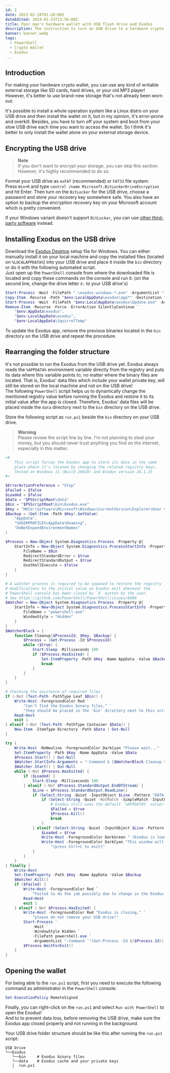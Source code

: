 ```yaml
---
id: 2
date: 2023-02-18T01:20:00Z
dateEdited: 2024-01-23T13:50:00Z
title: Poor man's hardware wallet with USB flash drive and Exodus
description: The instruction to turn an USB drive to a hardware crypto wallet with Exodus crypto wallet app on the Windows.
banner: banner.webp
tags:
  - PowerShell
  - Crypto Wallet
  - Exodus
...
```


## Introduction

For making your hardware crypto wallet, you can use any kind of writable external storage like SD cards, hard drives, or your old MP3 player! However, it's better to use brand-new storage that's not already been worn out.

It's possible to install a whole operation system like a Linux distro on your USB drive and then install the wallet on it, but in my opinion, it's error-prone and overkill. Besides, you have to turn off your system and boot from your slow USB drive each time you want to access the wallet. So I think it's better to only install the wallet alone on your external storage device.

## Encrypting the USB drive

> **Note**  
> If you don't want to encrypt your storage, you can skip this section. However, it's highly recommended to do so.

Format your USB drive as `exFAT` (recommended) or `FAT32` file system.  
Press `Win+R` and type `control /name Microsoft.BitLockerDriveEncryption` and hit Enter. Then turn on the `BitLocker` for the USB drive, choose a password and store your recovery key somewhere safe. You also have an option to backup the encryption recovery key on your Microsoft account which is pretty convenient.

If your Windows variant doesn't support `BitLocker`, you can use [other third-party software](https://en.wikipedia.org/wiki/Comparison_of_disk_encryption_software) instead.

## Installing Exodus on the USB drive

Download the [Exodus Desktop](https://www.exodus.com/download/) setup file for Windows. You can either manually install it on your local machine and copy the installed files (located on `%LOCALAPPDATA%`) into your USB drive and place it inside the `bin` directory or do it with the following automated script.  
Just open up the `PowerShell` console from where the downloaded file is located and copy these commands on the console and run it: (on the second line, change the drive letter `X:` to your USB drive's)

```powershell line="1" highlight="2"
Start-Process -Wait -FilePath ".\exodus-windows-*.exe" -ArgumentList "--silent"
Copy-Item -Recurse -Path "$env:LocalAppData\exodus\app*" -Destination "X:\Exodus\bin"
Start-Process -Wait -FilePath "$env:LocalAppData\exodus\Update.exe" -ArgumentList "--uninstall ."
Remove-Item -Recurse -Force -ErrorAction SilentlyContinue `
    "$env:AppData\exodus",
    "$env:LocalAppData\exodus",
    "$env:LocalAppData\SquirrelTemp"
```

To update the Exodus app, remove the previous binaries located in the `bin` directory on the USB drive and repeat the procedure.

## Rearranging the folder structure

It's not possible to run the Exodus from the USB drive yet. Exodus always reads the `%APPDATA%` environment variable directly from the registry and puts its data where this variable points to, no matter where the binary files are located. That is, Exodus' data files which include your wallet private key, will still be stored on the local machine and not on the USB drive!  
The following `PowerShell` script helps us to dynamically change the mentioned registry value before running the Exodus and restore it to its initial value after the app is closed. Therefore, Exodus' data files will be placed inside the `data` directory next to the `bin` directory on the USB drive.

Store the following script as `run.ps1` beside the `bin` directory on your USB drive.

> **Warning**  
> Please review the script line by line. I'm not planning to steal your money, but you should never trust anything you find on the internet, especially in this matter.

```powershell filename="run.ps1"
<#
    This script forces the Exodus app to store its data in the same
    place where it's located by changing the related registry keys.
    Tested on Windows 11 (Build 26020) and Exodus version 24.1.15
#>

$ErrorActionPreference = "Stop"
$Failed = $false
$Loaded = $false
$Data = "$PSScriptRoot\data"
$Bin = "$PSScriptRoot\bin\Exodus.exe"
$Key = "HKCU:\Software\Microsoft\Windows\CurrentVersion\Explorer\User Shell Folders"
$Backup = (Get-Item -Path $Key).GetValue(
    "AppData",
    "%USERPROFILE%\AppData\Roaming",
    "DoNotExpandEnvironmentNames"
)

$Process = New-Object System.Diagnostics.Process -Property @{
    StartInfo = New-Object System.Diagnostics.ProcessStartInfo -Property @{
        FileName = $Bin
        RedirectStandardError = $true
        RedirectStandardOutput = $true
        UseShellExecute = $false
    }
}

# A watcher process is required to be spawned to restore the registry
# modifications to the initial value on Exodus exit whenever the
# PowerShell console has been closed by `X` button by the user.
# See https://github.com/PowerShell/PowerShell/issues/8000
$Watcher = New-Object System.Diagnostics.Process -Property @{
    StartInfo = New-Object System.Diagnostics.ProcessStartInfo -Property @{
        FileName = "powershell.exe"
        WindowStyle = "Hidden"
    }
}
$WatcherBlock = {
    function Cleanup($ProcessId, $Key, $Backup) {
        $Process = (Get-Process -Id $ProcessId)
        while ($true) {
            Start-Sleep -Milliseconds 100
            if ($Process.HasExited) {
                Set-ItemProperty -Path $Key -Name AppData -Value $Backup
                break
            }
        }
    }
}

# Checking the existence of required files
If (-Not (Test-Path -PathType Leaf $Bin)) {
    Write-Host -ForegroundColor Red `
        "Can't find the Exodus binary files," `
        "they should be placed in the 'bin' directory next to this script."
    Read-Host
    exit 1
} elseif (-Not (Test-Path -PathType Container $Data)) {
    New-Item -ItemType Directory -Path $Data | Out-Null
}

try {
    Write-Host -NoNewline -ForegroundColor DarkCyan "Please wait..."
    Set-ItemProperty -Path $Key -Name AppData -Value $Data
    $Process.Start() | Out-Null
    $Watcher.StartInfo.Arguments = "-Command & {$WatcherBlock Cleanup $($Process.Id) '$Key' '$Backup'}"
    $Watcher.Start() | Out-Null
    while (-Not $Process.HasExited) {
        if ($Loaded) {
            Start-Sleep -Milliseconds 100
        } elseif (-Not $Process.StandardOutput.EndOfStream) {
            $Line = $Process.StandardOutput.ReadLine()
            if (Select-String -Quiet -InputObject $Line -Pattern "DATA DIR") {
                if (Select-String -Quiet -NotMatch -SimpleMatch -InputObject $Line -Pattern $Data) {
                    # Exodus still uses the default `%APPDATA%` value!
                    $Failed = $true
                    $Process.Kill()
                    break
                }
            } elseif (Select-String -Quiet -InputObject $Line -Pattern "LOADED") {
                $Loaded = $true
                Write-Host -ForegroundColor DarkGreen " (Exodus is loaded successfully!)"
                Write-Host -ForegroundColor DarkCyan "This window will be closed on Exodus exit." `
                    "(press Ctrl+C to exit)"
            }
        }
    }
} finally {
    Write-Host
    Set-ItemProperty -Path $Key -Name AppData -Value $Backup
    $Watcher.Kill()
    if ($Failed) {
        Write-Host -ForegroundColor Red `
            "Failed to do the job possibly due to change in the Exodus behavior!"
        Read-Host
        exit 1
    } elseif (-Not $Process.HasExited) {
        Write-Host -ForegroundColor Red "Exodus is closing," `
            "please do not remove your USB drive!"
        Start-Process `
            -Wait `
            -WindowStyle Hidden `
            -FilePath powershell.exe `
            -ArgumentList "-Command `"(Get-Process -Id $($Process.Id)).CloseMainWindow()`""
        $Process.WaitForExit()
    }
}
```

## Opening the wallet

For being able to the `run.ps1` script, first you need to execute the following command as administrator in the `PowerShell` console:

```powershell
Set-ExecutionPolicy RemoteSigned
```

Finally, you can right-click on the `run.ps1` and select `Run with PowerShell` to open the Exodus!  
And to to prevent data loss, before removing the USB drive, make sure the Exodus app closed properly and not running in the background.

Your USB drive folder structure should be like this after running the `run.ps1` script:

```
USB Drive
└──Exodus
   └──bin     # Exodus binary files
   └──data    # Exodus cache and your private keys
   │  run.ps1
```
